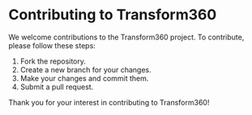 # Contributing to Transform360

We welcome contributions to the Transform360 project. To contribute, please follow these steps:

1. Fork the repository.
2. Create a new branch for your changes.
3. Make your changes and commit them.
4. Submit a pull request.

Thank you for your interest in contributing to Transform360!
